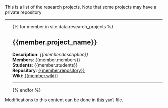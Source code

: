 ---
---

This is a list of the research projects. Note that some projects may have a private repository
<hr>
<ul >
    {% for member in site.data.research_projects %}
    <h2>{{member.project_name}}</h2>
        <strong>Description</strong>: <i>{{member.description}}</i> <br>
        <strong>Members</strong>: {{member.members}} <br>
        <strong>Students</strong>: {{member.students}} <br>
        <strong>Repository</strong>: <a href="{{member.repository}}">{{member.repository}}</a> <br>
        <strong>Wiki</strong>: <a href="{{member.wiki}}">{{member.wiki}}</a>
    <hr>
    {% endfor %}
</ul>


Modifications to this content can be done in [this](https://github.com/robotics-tue/robotics-tue.github.io/tree/master/_data/research_projects.yml) `yaml` file.